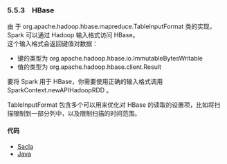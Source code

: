 ### 5.5.3　HBase ###
由 于 org.apache.hadoop.hbase.mapreduce.TableInputFormat 类的实现，Spark 可以通过 Hadoop 输入格式访问 HBase。  
这个输入格式会返回键值对数据：
-   键的类型为 org.apache.hadoop.hbase.io.ImmutableBytesWritable 
-   值的类型为 org.apache.hadoop.hbase.client.Result

要将 Spark 用于 HBase，你需要使用正确的输入格式调用 SparkContext.newAPIHadoopRDD 。

TableInputFormat 包含多个可以用来优化对 HBase 的读取的设置项，比如将扫描限制到一部分列中，以及限制扫描的时间范围。
#### 代码 ####
-   [Sacla](S53HBase.scala)
-   [Java](J53HBase.java)